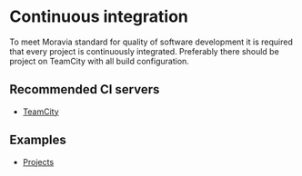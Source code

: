 # Continuous integration

To meet Moravia standard for quality of software development it is required 
that every project is continuously integrated. Preferably there should be project
on TeamCity with all build configuration.

## Recommended CI servers

- [TeamCity](https://teamcity.moravia.com)

## Examples

- [Projects](https://teamcity.moravia.com/project.html?projectId=SymfonieNgDevelopment&tab=projectOverview)
